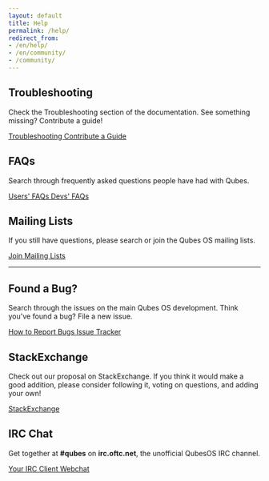 ```yaml
---
layout: default
title: Help
permalink: /help/
redirect_from:
- /en/help/
- /en/community/
- /community/
---
```



<div class="row">
  <div class="col-lg-4 col-md-4 col-sm-12">
    <h2>Troubleshooting</h2>
    <p>Check the Troubleshooting section of the documentation. See something missing? Contribute a guide!</p>
    <a href="/doc/#troubleshooting" class="btn btn-primary">
      <i class="fa fa-book"></i> Troubleshooting
    </a>
    <a href="/doc/doc-guidelines/" class="btn btn-primary">
      <i class="fa fa-pencil-square-o"></i> Contribute a Guide
    </a>
  </div>
  <div class="col-lg-4 col-md-4 col-sm-12">
    <h2>FAQs</h2>
    <p>Search through frequently asked questions people have had with Qubes.</p>
    <a href="/doc/user-faq/" class="btn btn-primary">
     <i class="fa fa-question-circle"></i> Users' FAQs
    </a>
    <a href="/doc/devel-faq/" class="btn btn-primary">
     <i class="fa fa-question-circle"></i> Devs' FAQs
    </a>
  </div>
  <div class="col-lg-4 col-md-4 col-sm-12">
    <h2>Mailing Lists</h2>
    <p>If you still have questions, please search or join the Qubes OS mailing lists.</p>
    <a href="/mailing-lists/" class="btn btn-primary">
     <i class="fa fa-envelope-o"></i> Join Mailing Lists
    </a>
  </div>
</div>
<div class="clearfix"></div>
<hr class="more-top more-bottom">
<div class="row">
  <div class="col-lg-4 col-md-4 col-sm-12">
    <h2>Found a Bug?</h2>
    <p>Search through the issues on the main Qubes OS development. Think you've
    found a bug? File a new issue.</p>
    <a href="/doc/reporting-bugs/" class="btn btn-primary">
      <i class="fa fa-bug"></i> How to Report Bugs
    </a>
    <a href="https://github.com/QubesOS/qubes-issues/issues" class="btn btn-primary">
      <i class="fa fa-list"></i> Issue Tracker
    </a>
  </div>
  <div class="col-lg-4 col-md-4 col-sm-12">
    <h2>StackExchange</h2>
    <p>Check out our proposal on StackExchange. If you think it would make a good addition, please consider following it, voting on questions, and adding your own!</p>
    <a href="https://stackexchange.com/search?q=qubes" class="btn btn-primary">
      <i class="fa fa-stack-overflow"></i> StackExchange
    </a>
  </div>
  <div class="col-lg-4 col-md-4 col-sm-12">
    <h2>IRC Chat</h2>
    <p>
    Get together at <strong>#qubes</strong> on <strong>irc.oftc.net</strong>, the unofficial
    QubesOS IRC channel.</p>
    <a href="irc:irc.oftc.net:6697/qubes" class="btn btn-primary">
      <i class="fa fa-comment"></i> Your IRC Client
    </a>
    <a href="https://webchat.oftc.net/?channels=qubes" class="btn btn-primary">
      <i class="fa fa-link"></i> Webchat
    </a>
  </div>
</div>
